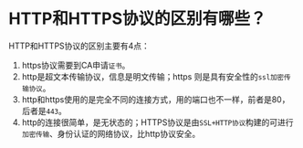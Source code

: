 # HTTP和HTTPS协议的区别有哪些？

HTTP和HTTPS协议的区别主要有4点：

1. https协议需要到CA申请`证书`。
2. http是超文本传输协议，信息是明文传输；https 则是具有安全性的`ssl加密传输协议`。
3. http和https使用的是完全不同的连接方式，用的端口也不一样，前者是80，后者是`443`。
4. http的连接很简单，是无状态的；HTTPS协议是由`SSL+HTTP协议`构建的可进行`加密传输`、身份认证的网络协议，比http协议安全。

